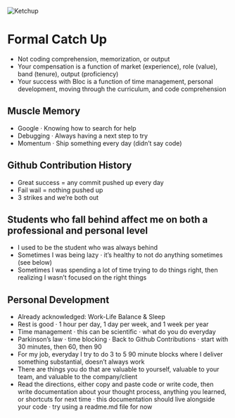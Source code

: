 ![Ketchup](http://a.fastcompany.net/multisite_files/coexist/imagecache/1280/article_feature/1280-2-liquiglide-ketchup-bottle.jpg)

# Formal Catch Up

* Not coding comprehension, memorization, or output
* Your compensation is a function of market (experience), role (value), band (tenure), output (proficiency)
* Your success with Bloc is a function of time management, personal development, moving through the curriculum, and code comprehension

## Muscle Memory

* Google · Knowing how to search for help
* Debugging · Always having a next step to try
* Momentum · Ship something every day (didn’t say code)

## Github Contribution History

* Great success = any commit pushed up every day
* Fail wail = nothing pushed up
* 3 strikes and we’re both out

## Students who fall behind affect me on both a professional and personal level

* I used to be the student who was always behind
* Sometimes I was being lazy · it’s healthy to not do anything sometimes (see below)
* Sometimes I was spending a lot of time trying to do things right, then realizing I wasn’t focused on the right things

## Personal Development

* Already acknowledged: Work-Life Balance & Sleep
* Rest is good · 1 hour per day, 1 day per week, and 1 week per year
* Time management · this can be scientific · what do you do everyday
* Parkinson’s law · time blocking · Back to Github Contributions · start with 30 minutes, then 60, then 90
* For my job, everyday I try to do 3 to 5 90 minute blocks where I deliver something substantial, doesn’t always work
* There are things you do that are valuable to yourself, valuable to your team, and valuable to the company/client
* Read the directions, either copy and paste code or write code, then write documentation about your thought process, anything you learned, or shortcuts for next time · this documentation should live alongside your code · try using a readme.md file for now
